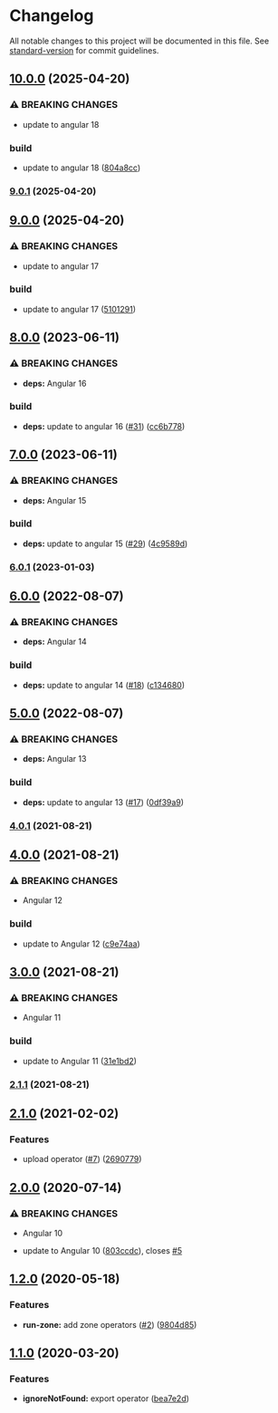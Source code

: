 # Changelog

All notable changes to this project will be documented in this file. See [standard-version](https://github.com/conventional-changelog/standard-version) for commit guidelines.

## [10.0.0](https://github.com/nilsmehlhorn/ngx-operators/compare/v9.0.0...v10.0.0) (2025-04-20)

### ⚠ BREAKING CHANGES

* update to angular 18

### build

* update to angular 18 ([804a8cc](https://github.com/nilsmehlhorn/ngx-operators/commit/804a8cc37ddd6eb7ca2db383bca4e0c6d67a8f49))

### [9.0.1](https://github.com/nilsmehlhorn/ngx-operators/compare/v9.0.0...v9.0.1) (2025-04-20)

## [9.0.0](https://github.com/nilsmehlhorn/ngx-operators/compare/v8.0.0...v9.0.0) (2025-04-20)


### ⚠ BREAKING CHANGES

* update to angular 17

### build

* update to angular 17 ([5101291](https://github.com/nilsmehlhorn/ngx-operators/commit/5101291fb9446825074974dfde41ac0155155701))

## [8.0.0](https://github.com/nilsmehlhorn/ngx-operators/compare/v7.0.0...v8.0.0) (2023-06-11)


### ⚠ BREAKING CHANGES

* **deps:** Angular 16

### build

* **deps:** update to angular 16 ([#31](https://github.com/nilsmehlhorn/ngx-operators/issues/31)) ([cc6b778](https://github.com/nilsmehlhorn/ngx-operators/commit/cc6b778357f18b0e63b9ee3bd200c64a65ec2b8a))

## [7.0.0](https://github.com/nilsmehlhorn/ngx-operators/compare/v6.0.1...v7.0.0) (2023-06-11)


### ⚠ BREAKING CHANGES

* **deps:** Angular 15

### build

* **deps:** update to angular 15 ([#29](https://github.com/nilsmehlhorn/ngx-operators/issues/29)) ([4c9589d](https://github.com/nilsmehlhorn/ngx-operators/commit/4c9589de8d7e17d33eb8f3f1005a77ed060a126a))

### [6.0.1](https://github.com/nilsmehlhorn/ngx-operators/compare/v6.0.0...v6.0.1) (2023-01-03)

## [6.0.0](https://github.com/nilsmehlhorn/ngx-operators/compare/v5.0.0...v6.0.0) (2022-08-07)


### ⚠ BREAKING CHANGES

* **deps:** Angular 14

### build

* **deps:** update to angular 14 ([#18](https://github.com/nilsmehlhorn/ngx-operators/issues/18)) ([c134680](https://github.com/nilsmehlhorn/ngx-operators/commit/c1346806b8788e338167bebbb1dff6833f3e1a24))

## [5.0.0](https://github.com/nilsmehlhorn/ngx-operators/compare/v4.0.0...v5.0.0) (2022-08-07)


### ⚠ BREAKING CHANGES

* **deps:** Angular 13

### build

* **deps:** update to angular 13 ([#17](https://github.com/nilsmehlhorn/ngx-operators/issues/17)) ([0df39a9](https://github.com/nilsmehlhorn/ngx-operators/commit/0df39a9c2fe65df59e29f3b5ea22f2374a6aab02))

### [4.0.1](https://github.com/nilsmehlhorn/ngx-operators/compare/v4.0.0...v4.0.1) (2021-08-21)

## [4.0.0](https://github.com/nilsmehlhorn/ngx-operators/compare/v3.0.0...v4.0.0) (2021-08-21)


### ⚠ BREAKING CHANGES

* Angular 12

### build

* update to Angular 12 ([c9e74aa](https://github.com/nilsmehlhorn/ngx-operators/commit/c9e74aa08d7f5a68ad8f807f3e06571c66b27341))

## [3.0.0](https://github.com/nilsmehlhorn/ngx-operators/compare/v2.1.1...v3.0.0) (2021-08-21)


### ⚠ BREAKING CHANGES

* Angular 11

### build

* update to Angular 11 ([31e1bd2](https://github.com/nilsmehlhorn/ngx-operators/commit/31e1bd23a5561e5a36ebd1bee443bf0740fe181f))

### [2.1.1](https://github.com/nilsmehlhorn/ngx-operators/compare/v2.1.0...v2.1.1) (2021-08-21)

## [2.1.0](https://github.com/nilsmehlhorn/ngx-operators/compare/v2.0.0...v2.1.0) (2021-02-02)


### Features

* upload operator ([#7](https://github.com/nilsmehlhorn/ngx-operators/issues/7)) ([2690779](https://github.com/nilsmehlhorn/ngx-operators/commit/269077901f04668210859375d3e0c67a40f6b432))

## [2.0.0](https://github.com/nilsmehlhorn/ngx-operators/compare/v1.2.0...v2.0.0) (2020-07-14)

### ⚠ BREAKING CHANGES

- Angular 10

- update to Angular 10 ([803ccdc](https://github.com/nilsmehlhorn/ngx-operators/commit/803ccdcf9c9294e41b8616f3e22aff3e01959232)), closes [#5](https://github.com/nilsmehlhorn/ngx-operators/issues/5)

## [1.2.0](https://github.com/nilsmehlhorn/ngx-operators/compare/v1.1.0...v1.2.0) (2020-05-18)

### Features

- **run-zone:** add zone operators ([#2](https://github.com/nilsmehlhorn/ngx-operators/issues/2)) ([9804d85](https://github.com/nilsmehlhorn/ngx-operators/commit/9804d85ba08f2e5c69fc7a13f7f30909f184b9d6))

## [1.1.0](https://github.com/nilsmehlhorn/ngx-operators/compare/v1.0.0...v1.1.0) (2020-03-20)

### Features

- **ignoreNotFound:** export operator ([bea7e2d](https://github.com/nilsmehlhorn/ngx-operators/commit/bea7e2d1507e97e0c3f4b4c688463ec2cb2ab7bd))
